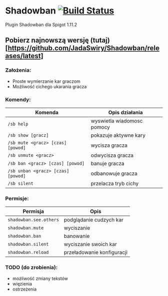 # Shadowban [![Build Status](https://travis-ci.org/JadaSwiry/Shadowban.svg?branch=master)](https://travis-ci.org/JadaSwiry/Shadowban)
Plugin Shadowban dla Spigot 1.11.2

## Pobierz najnowszą wersję (tutaj)[https://github.com/JadaSwiry/Shadowban/releases/latest]

### Założenia:
- Proste wymierzanie kar graczom
- Możliwość cichego ukarania gracza

### Komendy:

| Komenda | Opis działania |
| --- | --- |
| `/sb help` | wyswietla wiadomosc pomocy |
| `/sb show [gracz]` | pokazuje aktywne kary |
| `/sb mute <gracz> [czas] [powod]` | wycisza gracza |
| `/sb unmute <gracz>` | odwycisza gracza |
| `/sb ban <gracz> [czas] [powod]` | banuje gracza |
| `/sb unban <gracz> [czas] [powod]` | odbanowuje gracza |
| `/sb silent` | przelacza tryb cichy |

### Permisje:

| Permisja | Opis |
| --- | --- |
| `shadowban.see.others` | podglądanie cudzych kar |
| `shadowban.mute` | wyciszanie |
| `shadowban.ban` | banowanie |
| `shadowban.silent` | wyciszanie swoich kar |
| `shadowban.reload` | przeładowanie konfiguracji |

### TODO (do zrobienia):
- możliwość zmiany tekstów
- więzienia
- ostrzeżenia
